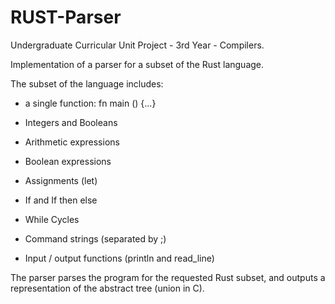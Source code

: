 # RUST-Parser

Undergraduate Curricular Unit Project - 3rd Year - Compilers.

Implementation of a parser for a subset of the Rust language.

The subset of the language includes:

- a single function: fn main () {...}

- Integers and Booleans

- Arithmetic expressions

- Boolean expressions

- Assignments (let)

- If and If then else

- While Cycles

- Command strings (separated by ;)

- Input / output functions (println and read_line)

The parser parses the program for the requested Rust subset, and outputs a representation of the abstract tree (union in C).
